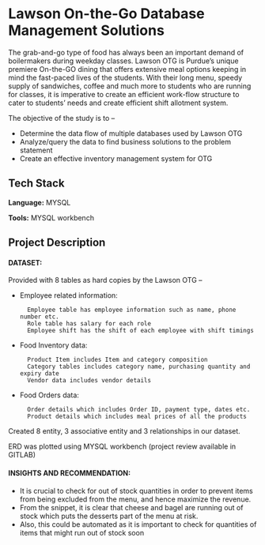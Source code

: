 # Lawson On-the-Go Database Management Solutions

The grab-and-go type of food has always been an important demand of boilermakers during
weekday classes. Lawson OTG is Purdue’s unique premiere On-the-GO dining that offers
extensive meal options keeping in mind the fast-paced lives of the students. With their long
menu, speedy supply of sandwiches, coffee and much more to students who are running for
classes, it is imperative to create an efficient work-flow structure to cater to students’ needs
and create efficient shift allotment system.

The objective of the study is to –
- Determine the data flow of multiple databases used by Lawson OTG
- Analyze/query the data to find business solutions to the problem statement
- Create an effective inventory management system for OTG


## Tech Stack

**Language:** MYSQL

**Tools:** MYSQL workbench


## Project Description

#### DATASET:

Provided with 8 tables as hard copies by the Lawson OTG –
- Employee related information:
        
        Employee table has employee information such as name, phone number etc.
        Role table has salary for each role
        Employee shift has the shift of each employee with shift timings
- Food Inventory data:
        
        Product Item includes Item and category composition
        Category tables includes category name, purchasing quantity and expiry date
        Vendor data includes vendor details
- Food Orders data:
        
        Order details which includes Order ID, payment type, dates etc.
        Product details which includes meal prices of all the products
Created 8 entity, 3 associative entity and 3 relationships in our dataset.

ERD was plotted using MYSQL workbench (project review available in GITLAB)

#### INSIGHTS AND RECOMMENDATION:
- It is crucial to check for out of stock quantities in order to prevent items from being excluded from the menu, and hence maximize the revenue.
- From the snippet, it is clear that cheese and bagel are running out of stock which puts the desserts part of the menu at risk.
- Also, this could be automated as it is important to check for quantities of items that might run out of stock soon


